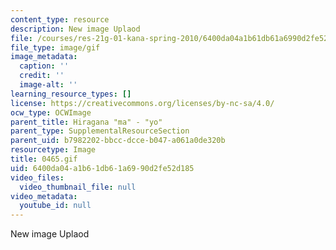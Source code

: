 ```yaml
---
content_type: resource
description: New image Uplaod
file: /courses/res-21g-01-kana-spring-2010/6400da04a1b61db61a6990d2fe52d185_0465.gif
file_type: image/gif
image_metadata:
  caption: ''
  credit: ''
  image-alt: ''
learning_resource_types: []
license: https://creativecommons.org/licenses/by-nc-sa/4.0/
ocw_type: OCWImage
parent_title: Hiragana "ma" - "yo"
parent_type: SupplementalResourceSection
parent_uid: b7982202-bbcc-dcce-b047-a061a0de320b
resourcetype: Image
title: 0465.gif
uid: 6400da04-a1b6-1db6-1a69-90d2fe52d185
video_files:
  video_thumbnail_file: null
video_metadata:
  youtube_id: null
---
```

New image Uplaod
